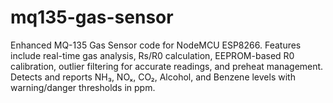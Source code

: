 # mq135-gas-sensor
Enhanced MQ-135 Gas Sensor code for NodeMCU ESP8266. Features include real-time gas analysis, Rs/R0 calculation, EEPROM-based R0 calibration, outlier filtering for accurate readings, and preheat management. Detects and reports NH₃, NOₓ, CO₂, Alcohol, and Benzene levels with warning/danger thresholds in ppm.
